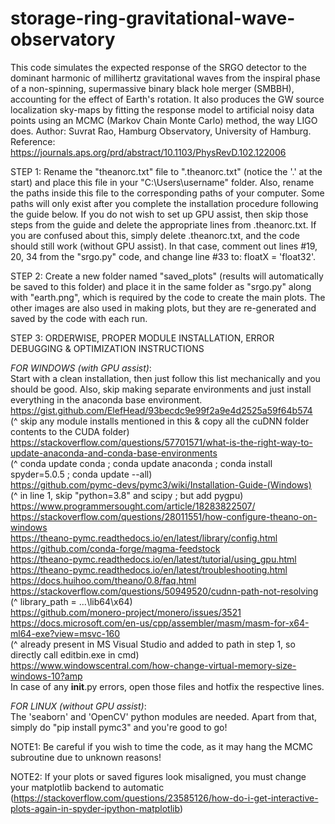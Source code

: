 # storage-ring-gravitational-wave-observatory
This code simulates the expected response of the SRGO detector to the dominant harmonic of millihertz gravitational waves from the inspiral phase of a non-spinning, supermassive binary black hole merger (SMBBH), accounting for the effect of Earth's rotation. It also produces the GW source localization sky-maps by fitting the response model to artificial noisy data points using an MCMC (Markov Chain Monte Carlo) method, the way LIGO does. Author: Suvrat Rao, Hamburg Observatory, University of Hamburg. Reference: https://journals.aps.org/prd/abstract/10.1103/PhysRevD.102.122006

STEP 1: Rename the "theanorc.txt" file to ".theanorc.txt" (notice the '.' at the start) and place this file in your "C:\Users\username" folder. Also, rename the paths inside this file to the corresponding paths of your computer. Some paths will only exist after you complete the installation procedure following the guide below. If you do not wish to set up GPU assist, then skip those steps from the guide and delete the appropriate lines from .theanorc.txt. If you are confused about this, simply delete .theanorc.txt, and the code should still work (without GPU assist). In that case, comment out lines #19, 20, 34 from the "srgo.py" code, and change line #33 to: floatX = 'float32'.

STEP 2: Create a new folder named "saved_plots" (results will automatically be saved to this folder) and place it in the same folder as "srgo.py" along with "earth.png", which is required by the code to create the main plots. The other images are also used in making plots, but they are re-generated and saved by the code with each run.

STEP 3: ORDERWISE, PROPER MODULE INSTALLATION, ERROR DEBUGGING & OPTIMIZATION INSTRUCTIONS <br />

*FOR WINDOWS (with GPU assist)*: <br />
Start with a clean installation, then just follow this list mechanically and you should be good. Also, skip making separate environments and just install everything in the anaconda base environment. <br />
https://gist.github.com/ElefHead/93becdc9e99f2a9e4d2525a59f64b574 <br />
(^ skip any module installs mentioned in this & copy all the cuDNN folder contents to the CUDA folder) <br />
https://stackoverflow.com/questions/57701571/what-is-the-right-way-to-update-anaconda-and-conda-base-environments <br />
(^ conda update conda ; conda update anaconda ; conda install spyder=5.0.5 ; conda update --all) <br />
https://github.com/pymc-devs/pymc3/wiki/Installation-Guide-(Windows) <br />
(^ in line 1, skip "python=3.8" and scipy ; but add pygpu) <br />
https://www.programmersought.com/article/18283822507/ <br />
https://stackoverflow.com/questions/28011551/how-configure-theano-on-windows <br />
https://theano-pymc.readthedocs.io/en/latest/library/config.html <br />
https://github.com/conda-forge/magma-feedstock <br />
https://theano-pymc.readthedocs.io/en/latest/tutorial/using_gpu.html <br />
https://theano-pymc.readthedocs.io/en/latest/troubleshooting.html <br />
https://docs.huihoo.com/theano/0.8/faq.html <br />
https://stackoverflow.com/questions/50949520/cudnn-path-not-resolving <br />
(^ library_path = ...\lib64\x64) <br />
https://github.com/monero-project/monero/issues/3521 <br />
https://docs.microsoft.com/en-us/cpp/assembler/masm/masm-for-x64-ml64-exe?view=msvc-160 <br />
(^ already present in MS Visual Studio and added to path in step 1, so directly call editbin.exe in cmd) <br />
https://www.windowscentral.com/how-change-virtual-memory-size-windows-10?amp <br />
In case of any __init__.py errors, open those files and hotfix the respective lines. 

*FOR LINUX (without GPU assist)*: <br />
The 'seaborn' and 'OpenCV' python modules are needed. Apart from that, simply do "pip install pymc3" and you're good to go!


NOTE1: Be careful if you wish to time the code, as it may hang the MCMC subroutine due to unknown reasons!

NOTE2: If your plots or saved figures look misaligned, you must change your matplotlib backend to automatic (https://stackoverflow.com/questions/23585126/how-do-i-get-interactive-plots-again-in-spyder-ipython-matplotlib)
